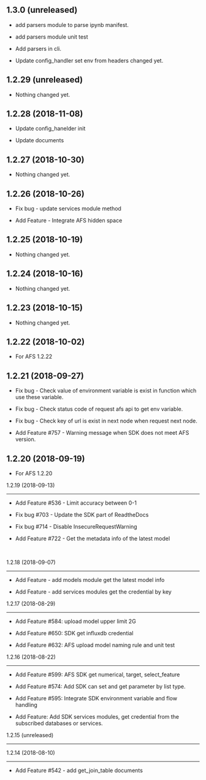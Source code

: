 1.3.0 (unreleased)
------------------

- add parsers module to parse ipynb manifest.

- add parsers module unit test

- Add parsers in cli.

- Update config_handler set env from headers changed yet.




1.2.29 (unreleased)
-------------------

- Nothing changed yet.


1.2.28 (2018-11-08)
-------------------

- Update config_hanelder init

- Update documents



1.2.27 (2018-10-30)
-------------------

- Nothing changed yet.


1.2.26 (2018-10-26)
-------------------

- Fix bug - update services module method

- Add Feature - Integrate AFS hidden space


1.2.25 (2018-10-19)
-------------------

- Nothing changed yet.


1.2.24 (2018-10-16)
-------------------

- Nothing changed yet.


1.2.23 (2018-10-15)
-------------------

- Nothing changed yet.


1.2.22 (2018-10-02)
-------------------


- For AFS 1.2.22

1.2.21 (2018-09-27)
-------------------


- Fix bug - Check value of environment variable is exist in function which use these variable.

- Fix bug - Check status code of request afs api to get env variable.

- Fix bug - Check key of url is exist in next node when request next node.

- Add Feature #757 - Warning message when SDK does not meet AFS version.



1.2.20 (2018-09-19)
-------------------


- For AFS 1.2.20

1.2.19 (2018-09-13)

-------------------





- Add Feature #536 - Limit accuracy between 0-1


- Fix bug #703 - Update the SDK part of ReadtheDocs


- Fix bug #714 - Disable InsecureRequestWarning


- Add Feature #722 - Get the metadata info of the latest model


​





1.2.18 (2018-09-07)


-------------------





- Add Feature - add models module get the latest model info


- Add Feature - add services modules get the credential by key











1.2.17 (2018-08-29)








-------------------





- Add Feature #584: upload model upper limit 2G





- Add Feature #650: SDK get influxdb credential 





- Add Feature #632: AFS upload model naming rule and unit test








1.2.16 (2018-08-22)





-------------------








- Add Feature #599: AFS SDK get numerical, target, select_feature





- Add Feature #574: Add SDK can set and get parameter by list type.





- Add Feature #595: Integrate SDK environment variable and flow handling





- Add Feature: Add SDK services modules, get credential from the subscribed databases or services.





1.2.15 (unreleased)





-------------------





1.2.14 (2018-08-10)





-------------------





- Add Feature #542 - add get_join_table documents